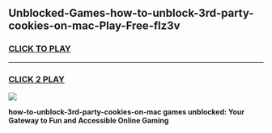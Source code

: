 
## Unblocked-Games-how-to-unblock-3rd-party-cookies-on-mac-Play-Free-flz3v
<h3>
<a href="https://premium76.site?title=how-to-unblock-3rd-party-cookies-on-mac&ref=23A">CLICK TO PLAY</a></h3>
<hr>

<h3>
<a href="https://premium76.site?title=how-to-unblock-3rd-party-cookies-on-mac&ref=23A">CLICK 2 PLAY</a>
  
</h3>

<a href="https://premium76.site?title=how-to-unblock-3rd-party-cookies-on-mac&ref=23A"><img src="https://clearcache.store/games.png"></a>


**how-to-unblock-3rd-party-cookies-on-mac games unblocked: Your Gateway to Fun and Accessible Online Gaming**
